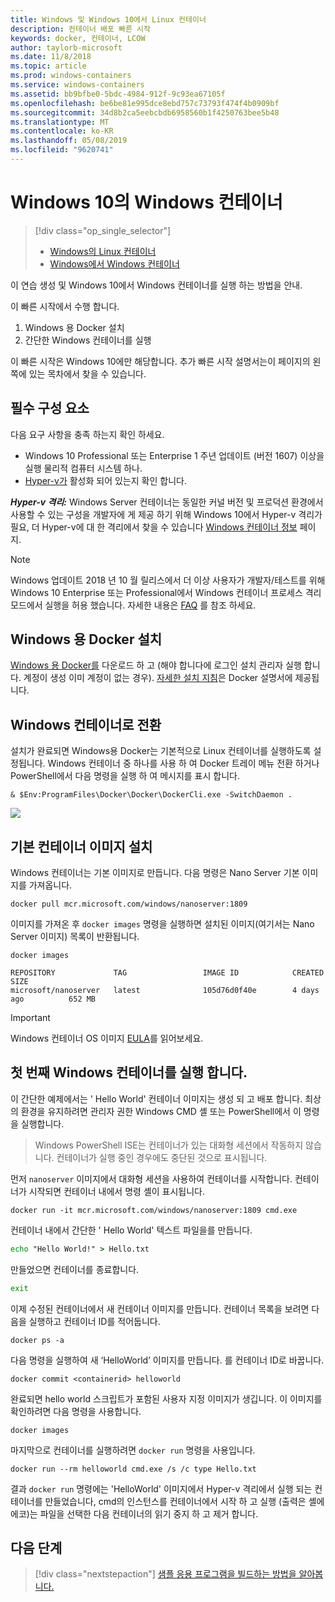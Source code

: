 ```yaml
---
title: Windows 및 Windows 10에서 Linux 컨테이너
description: 컨테이너 배포 빠른 시작
keywords: docker, 컨테이너, LCOW
author: taylorb-microsoft
ms.date: 11/8/2018
ms.topic: article
ms.prod: windows-containers
ms.service: windows-containers
ms.assetid: bb9bfbe0-5bdc-4984-912f-9c93ea67105f
ms.openlocfilehash: be6be81e995dce8ebd757c73793f474f4b0909bf
ms.sourcegitcommit: 34d8b2ca5eebcbdb6958560b1f4250763bee5b48
ms.translationtype: MT
ms.contentlocale: ko-KR
ms.lasthandoff: 05/08/2019
ms.locfileid: "9620741"
---
```

# <a name="windows-containers-on-windows-10"></a>Windows 10의 Windows 컨테이너

> [!div class="op_single_selector"]
> - [Windows의 Linux 컨테이너](quick-start-windows-10-linux.md)
> - [Windows에서 Windows 컨테이너](quick-start-windows-10.md)

이 연습 생성 및 Windows 10에서 Windows 컨테이너를 실행 하는 방법을 안내.

이 빠른 시작에서 수행 합니다.

1. Windows 용 Docker 설치
2. 간단한 Windows 컨테이너를 실행

이 빠른 시작은 Windows 10에만 해당합니다. 추가 빠른 시작 설명서는이 페이지의 왼쪽에 있는 목차에서 찾을 수 있습니다.

## <a name="prerequisites"></a>필수 구성 요소
다음 요구 사항을 충족 하는지 확인 하세요.
- Windows 10 Professional 또는 Enterprise 1 주년 업데이트 (버전 1607) 이상을 실행 물리적 컴퓨터 시스템 하나. 
- [Hyper-v가](https://docs.microsoft.com/virtualization/hyper-v-on-windows/reference/hyper-v-requirements) 활성화 되어 있는지 확인 합니다.

***Hyper-v 격리:*** Windows Server 컨테이너는 동일한 커널 버전 및 프로덕션 환경에서 사용할 수 있는 구성을 개발자에 게 제공 하기 위해 Windows 10에서 Hyper-v 격리가 필요, 더 Hyper-v에 대 한 격리에서 찾을 수 있습니다 [Windows 컨테이너 정보](../about/index.md) 페이지.

> [!NOTE]
> Windows 업데이트 2018 년 10 월 릴리스에서 더 이상 사용자가 개발자/테스트를 위해 Windows 10 Enterprise 또는 Professional에서 Windows 컨테이너 프로세스 격리 모드에서 실행을 허용 했습니다. 자세한 내용은 [FAQ](../about/faq.md) 를 참조 하세요.

## <a name="install-docker-for-windows"></a>Windows 용 Docker 설치

[Windows 용 Docker를](https://store.docker.com/editions/community/docker-ce-desktop-windows) 다운로드 하 고 (해야 합니다에 로그인 설치 관리자 실행 합니다. 계정이 생성 이미 계정이 없는 경우). [자세한 설치 지침](https://docs.docker.com/docker-for-windows/install)은 Docker 설명서에 제공됩니다.

## <a name="switch-to-windows-containers"></a>Windows 컨테이너로 전환

설치가 완료되면 Windows용 Docker는 기본적으로 Linux 컨테이너를 실행하도록 설정됩니다. Windows 컨테이너 중 하나를 사용 하 여 Docker 트레이 메뉴 전환 하거나 PowerShell에서 다음 명령을 실행 하 여 메시지를 표시 합니다.

```console
& $Env:ProgramFiles\Docker\Docker\DockerCli.exe -SwitchDaemon .
```

![](./media/docker-for-win-switch.png)

## <a name="install-base-container-images"></a>기본 컨테이너 이미지 설치

Windows 컨테이너는 기본 이미지로 만듭니다. 다음 명령은 Nano Server 기본 이미지를 가져옵니다.

```console
docker pull mcr.microsoft.com/windows/nanoserver:1809
```

이미지를 가져온 후 `docker images` 명령을 실행하면 설치된 이미지(여기서는 Nano Server 이미지) 목록이 반환됩니다.

```console
docker images

REPOSITORY             TAG                 IMAGE ID            CREATED             SIZE
microsoft/nanoserver   latest              105d76d0f40e        4 days ago          652 MB
```

> [!IMPORTANT]
> Windows 컨테이너 OS 이미지 [EULA](../images-eula.md)를 읽어보세요.

## <a name="run-your-first-windows-container"></a>첫 번째 Windows 컨테이너를 실행 합니다.

이 간단한 예제에서는 ' Hello World' 컨테이너 이미지는 생성 되 고 배포 합니다. 최상의 환경을 유지하려면 관리자 권한 Windows CMD 셸 또는 PowerShell에서 이 명령을 실행합니다.

> Windows PowerShell ISE는 컨테이너가 있는 대화형 세션에서 작동하지 않습니다. 컨테이너가 실행 중인 경우에도 중단된 것으로 표시됩니다.

먼저 `nanoserver` 이미지에서 대화형 세션을 사용하여 컨테이너를 시작합니다. 컨테이너가 시작되면 컨테이너 내에서 명령 셸이 표시됩니다.  

```console
docker run -it mcr.microsoft.com/windows/nanoserver:1809 cmd.exe
```

컨테이너 내에서 간단한 ' Hello World' 텍스트 파일을를 만듭니다.

```cmd
echo "Hello World!" > Hello.txt
```   

만들었으면 컨테이너를 종료합니다.

```cmd
exit
```

이제 수정된 컨테이너에서 새 컨테이너 이미지를 만듭니다. 컨테이너 목록을 보려면 다음을 실행하고 컨테이너 ID를 적어둡니다.

```console
docker ps -a
```

다음 명령을 실행하여 새 ‘HelloWorld’ 이미지를 만듭니다. <containerid>를 컨테이너 ID로 바꿉니다.

```console
docker commit <containerid> helloworld
```

완료되면 hello world 스크립트가 포함된 사용자 지정 이미지가 생깁니다. 이 이미지를 확인하려면 다음 명령을 사용합니다.

```console
docker images
```

마지막으로 컨테이너를 실행하려면 `docker run` 명령을 사용입니다.

```console
docker run --rm helloworld cmd.exe /s /c type Hello.txt
```

결과 `docker run` 명령에는 'HelloWorld' 이미지에서 Hyper-v 격리에서 실행 되는 컨테이너를 만들었습니다, cmd의 인스턴스를 컨테이너에서 시작 하 고 실행 (출력은 셸에 에코)는 파일을 선택한 다음 컨테이너의 읽기 중지 하 고 제거 합니다.

## <a name="next-steps"></a>다음 단계

> [!div class="nextstepaction"]
> [샘플 응용 프로그램을 빌드하는 방법을 알아봅니다.](./building-sample-app.md)